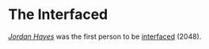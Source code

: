 # The Interfaced

[*Jordan Hayes*](characters.jordan-hayes.md) was the first person to be
[interfaced](interface.installation-procedure.md) (2048).


